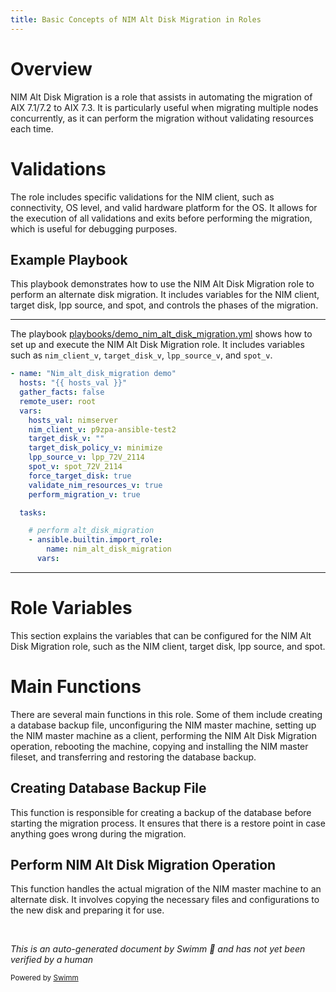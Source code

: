 ```yaml
---
title: Basic Concepts of NIM Alt Disk Migration in Roles
---
```

# Overview

NIM Alt Disk Migration is a role that assists in automating the migration of AIX 7.1/7.2 to AIX 7.3. It is particularly useful when migrating multiple nodes concurrently, as it can perform the migration without validating resources each time.

# Validations

The role includes specific validations for the NIM client, such as connectivity, OS level, and valid hardware platform for the OS. It allows for the execution of all validations and exits before performing the migration, which is useful for debugging purposes.

## Example Playbook

This playbook demonstrates how to use the NIM Alt Disk Migration role to perform an alternate disk migration. It includes variables for the NIM client, target disk, lpp source, and spot, and controls the phases of the migration.

<SwmSnippet path="/playbooks/demo_nim_alt_disk_migration.yml" line="13">

---

The playbook <SwmPath>[playbooks/demo_nim_alt_disk_migration.yml](playbooks/demo_nim_alt_disk_migration.yml)</SwmPath> shows how to set up and execute the NIM Alt Disk Migration role. It includes variables such as <SwmToken path="playbooks/demo_nim_alt_disk_migration.yml" pos="19:1:1" line-data="    nim_client_v: p9zpa-ansible-test2">`nim_client_v`</SwmToken>, <SwmToken path="playbooks/demo_nim_alt_disk_migration.yml" pos="20:1:1" line-data="    target_disk_v: &quot;&quot;">`target_disk_v`</SwmToken>, <SwmToken path="playbooks/demo_nim_alt_disk_migration.yml" pos="22:1:1" line-data="    lpp_source_v: lpp_72V_2114">`lpp_source_v`</SwmToken>, and <SwmToken path="playbooks/demo_nim_alt_disk_migration.yml" pos="23:1:1" line-data="    spot_v: spot_72V_2114">`spot_v`</SwmToken>.

```yaml
- name: "Nim_alt_disk_migration demo"
  hosts: "{{ hosts_val }}"
  gather_facts: false
  remote_user: root
  vars:
    hosts_val: nimserver
    nim_client_v: p9zpa-ansible-test2
    target_disk_v: ""
    target_disk_policy_v: minimize
    lpp_source_v: lpp_72V_2114
    spot_v: spot_72V_2114
    force_target_disk: true
    validate_nim_resources_v: true
    perform_migration_v: true

  tasks:

    # perform alt_disk_migration
    - ansible.builtin.import_role:
        name: nim_alt_disk_migration
      vars:
```

---

</SwmSnippet>

# Role Variables

This section explains the variables that can be configured for the NIM Alt Disk Migration role, such as the NIM client, target disk, lpp source, and spot.

# Main Functions

There are several main functions in this role. Some of them include creating a database backup file, unconfiguring the NIM master machine, setting up the NIM master machine as a client, performing the NIM Alt Disk Migration operation, rebooting the machine, copying and installing the NIM master fileset, and transferring and restoring the database backup.

## Creating Database Backup File

This function is responsible for creating a backup of the database before starting the migration process. It ensures that there is a restore point in case anything goes wrong during the migration.

## Perform NIM Alt Disk Migration Operation

This function handles the actual migration of the NIM master machine to an alternate disk. It involves copying the necessary files and configurations to the new disk and preparing it for use.

&nbsp;

*This is an auto-generated document by Swimm 🌊 and has not yet been verified by a human*

<SwmMeta version="3.0.0" repo-id="Z2l0aHViJTNBJTNBYW5zaWJsZS1wb3dlci1haXglM0ElM0Fzd2ltbWlv" repo-name="ansible-power-aix"><sup>Powered by [Swimm](/)</sup></SwmMeta>

